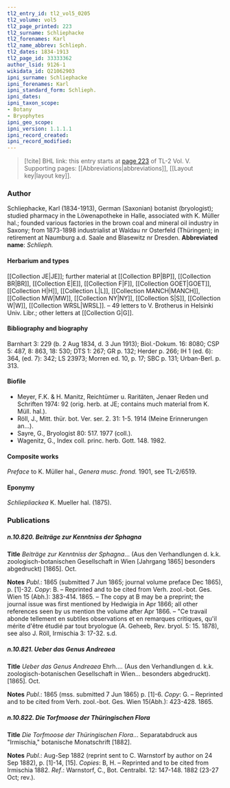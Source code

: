```yaml
---
tl2_entry_id: tl2_vol5_0205
tl2_volume: vol5
tl2_page_printed: 223
tl2_surname: Schliephacke
tl2_forenames: Karl
tl2_name_abbrev: Schlieph.
tl2_dates: 1834-1913
tl2_page_id: 33333362
author_lsid: 9126-1
wikidata_id: Q21062903
ipni_surname: Schliephacke
ipni_forenames: Karl
ipni_standard_form: Schlieph.
ipni_dates: 
ipni_taxon_scope: 
- Botany
- Bryophytes
ipni_geo_scope: 
ipni_version: 1.1.1.1
ipni_record_created: 
ipni_record_modified:
---
```



> [!cite] BHL link: this entry starts at [page 223](https://www.biodiversitylibrary.org/page/33333362) of TL-2 Vol. V.
> Supporting pages: [[Abbreviations|abbreviations]], [[Layout key|layout key]].

### Author

Schliephacke, Karl (1834-1913), German (Saxonian) botanist (bryologist); studied pharmacy in the Löwenapotheke in Halle, associated with K. Müller hal.; founded various factories in the brown coal and mineral oil industry in Saxony; from 1873-1898 industrialist at Waldau nr Osterfeld (Thüringen); in retirement at Naumburg a.d. Saale and Blasewitz nr Dresden. 
**Abbreviated name**: *Schlieph.*

#### Herbarium and types

[[Collection JE|JE]]; further material at [[Collection BP|BP]], [[Collection BR|BR]], [[Collection E|E]], [[Collection F|F]], [[Collection GOET|GOET]], [[Collection H|H]], [[Collection L|L]], [[Collection MANCH|MANCH]], [[Collection MW|MW]], [[Collection NY|NY]], [[Collection S|S]], [[Collection W|W]], [[Collection WRSL|WRSL]]. – 49 letters to V. Brotherus in Helsinki Univ. Libr.; other letters at [[Collection G|G]].

#### Bibliography and biography

Barnhart 3: 229 (b. 2 Aug 1834, d. 3 Jun 1913); Biol.-Dokum. 16: 8080; CSP 5: 487, 8: 863, 18: 530; DTS 1: 267; GR p. 132; Herder p. 266; IH 1 (ed. 6): 364, (ed. 7): 342; LS 23973; Morren ed. 10, p. 17; SBC p. 131; Urban-Berl. p. 313.

#### Biofile

- Meyer, F.K. & H. Manitz, Reichtümer u. Raritäten, Jenaer Reden und Schriften 1974: 92 (orig. herb. at JE; contains much material from K. Müll. hal.).
- Röll, J., Mitt. thür. bot. Ver. ser. 2. 31: 1-5. 1914 (Meine Erinnerungen an...).
- Sayre, G., Bryologist 80: 517. 1977 (coll.).
- Wagenitz, G., Index coll. princ. herb. Gott. 148. 1982.

#### Composite works

*Preface* to K. Müller hal., *Genera musc. frond.* 1901, see TL-2/6519.

#### Eponymy

*Schliepliackea* K. Mueller hal. (1875).

### Publications

##### n.10.820. Beiträge zur Kenntniss der Sphagna

**Title**
*Beiträge zur Kenntniss der Sphagna*... (Aus den Verhandlungen d. k.k. zoologisch-botanischen Gesellschaft in Wien \[Jahrgang 1865\] besonders abgedruckt) \[1865\]. Oct.

**Notes**
*Publ*.: 1865 (submitted 7 Jun 1865; journal volume preface Dec 1865), p. \[1\]-32. *Copy*: B. – Reprinted and to be cited from Verh. zool.-bot. Ges. Wien 15 (Abh.): 383-414. 1865. – The copy at B may be a preprint; the journal issue was first mentioned by Hedwigia in Apr 1866; all other references seen by us mention the volume after Apr 1866. – "Ce travail abonde tellement en subtiles observations et en remarques critiques, qu'il mérite d'être étudié par tout bryologue (A. Geheeb, Rev. bryol. 5: 15. 1878), see also J. Röll, Irmischia 3: 17-32. s.d.

##### n.10.821. Ueber das Genus Andreaea

**Title**
*Ueber das Genus Andreaea* Ehrh.... (Aus den Verhandlungen d. k.k. zoologisch-botanischen Gesellschaft in Wien... besonders abgedruckt). \[1865\]. Oct.

**Notes**
*Publ*.: 1865 (mss. submitted 7 Jun 1865) p. \[1\]-6. *Copy*: G. – Reprinted and to be cited from Verh. zool.-bot. Ges. Wien 15(Abh.): 423-428. 1865.

##### n.10.822. Die Torfmoose der Thüringischen Flora

**Title**
*Die Torfmoose der Thüringischen Flora*... Separatabdruck aus "Irmischia," botanische Monatschrift \[1882\].

**Notes**
*Publ*.: Aug-Sep 1882 (reprint sent to C. Warnstorf by author on 24 Sep 1882), p. \[1\]-14, \[15\]. *Copies*: B, H. – Reprinted and to be cited from Irmischia 1882.
*Ref*.: Warnstorf, C., Bot. Centralbl. 12: 147-148. 1882 (23-27 Oct; rev.).

